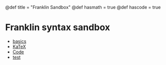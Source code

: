 @def title = "Franklin Sandbox"
@def hasmath = true
@def hascode = true


# Franklin syntax sandbox

* [basics](/blog/2020/11/basics/)
* [KaTeX](/blog/2020/07/katex/)
* [Code](/blog/2019/09/code/)
* [test](/blog/2020/12/blog_test)
